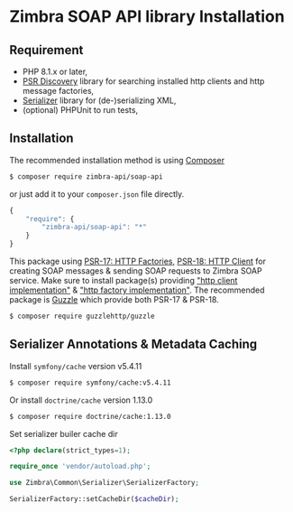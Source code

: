 Zimbra SOAP API library Installation
====================================

## Requirement
* PHP 8.1.x or later,
* [PSR Discovery](https://github.com/psr-discovery) library for searching installed http clients and http message factories,
* [Serializer](https://jmsyst.com/libs/serializer) library for (de-)serializing XML,
* (optional) PHPUnit to run tests,

## Installation
The recommended installation method is using [Composer](https://getcomposer.org)
```bash
$ composer require zimbra-api/soap-api
```
or just add it to your `composer.json` file directly.
```javascript
{
    "require": {
        "zimbra-api/soap-api": "*"
    }
}
```

This package using [PSR-17: HTTP Factories](https://www.php-fig.org/psr/psr-17/), [PSR-18: HTTP Client](https://www.php-fig.org/psr/psr-18/) for creating SOAP messages & sending SOAP requests to Zimbra SOAP service.
Make sure to install package(s) providing ["http client implementation"](https://packagist.org/providers/psr/http-client-implementation) & ["http factory implementation"](https://packagist.org/providers/psr/http-factory-implementation).
The recommended package is [Guzzle](https://docs.guzzlephp.org) which provide both PSR-17 & PSR-18.
```bash
$ composer require guzzlehttp/guzzle
```

## Serializer Annotations & Metadata Caching
Install `symfony/cache` version v5.4.11
```bash
$ composer require symfony/cache:v5.4.11
```

Or install `doctrine/cache` version 1.13.0
```bash
$ composer require doctrine/cache:1.13.0
```

Set serializer builer cache dir

```php
<?php declare(strict_types=1);

require_once 'vendor/autoload.php';

use Zimbra\Common\Serializer\SerializerFactory;

SerializerFactory::setCacheDir($cacheDir);
```
